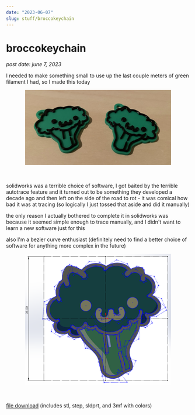 ```yaml
---
date: "2023-06-07"
slug: stuff/broccokeychain
---
```

# broccokeychain

_post date: june 7, 2023_

I needed to make something small to use up the last couple meters of green filament I had, so I made this today

<center><img src="/images/broccokeychain.png" width="400"></center>

&nbsp;

solidworks was a terrible choice of software, I got baited by the terrible autotrace feature and it turned out to be something they developed a decade ago and then left on the side of the road to rot - it was comical how bad it was at tracing (so logically I just tossed that aside and did it manually)

the only reason I actually bothered to complete it in solidworks was because it seemed simple enough to trace manually, and I didn't want to learn a new software just for this 

also I'm a bezier curve enthusiast (definitely need to find a better choice of software for anything more complex in the future)

<center><img src="/images/broccokeychainbezier.PNG" width="400"></center>

&nbsp;

[file download](https://broccoli.s-ul.eu/SVpod6Ad) (includes stl, step, sldprt, and 3mf with colors)

